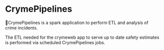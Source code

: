 # CrymePipelines
🚓CrymePipelines is a spark application to perform ETL and analysis of crime incidents.

The ETL needed for the crymeweb app to serve up to date safety estimates is performed via scheduled CrymePipelines jobs.

 